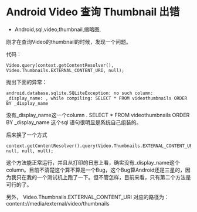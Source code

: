 # Android Video 查询 Thumbnail 出错
- Android,sql,video,thumbnail,缩略图,


刚才在查询Video的thumbnail的时候，发现一个问题。




代码：

    Video.query(context.getContentResolver(), Video.Thumbnails.EXTERNAL_CONTENT_URI, null);

抛出下面的异常：

    android.database.sqlite.SQLiteException: no such column: _display_name: , while compiling: SELECT * FROM videothumbnails ORDER BY _display_name

没有_display_name这一个column . SELECT * FROM videothumbnails ORDER BY _display_name 这个sql 语句很明显是系统自己组装的。

后来换了一个方式

    context.getContentResolver().query(Video.Thumbnails.EXTERNAL_CONTENT_URI,null, null, null, null);

这个方法能正常运行，并且从打印的日志上看，确实没有_display_name这个column。目前不清楚这个算不算是一个Bug，这个Bug算Android还是三星的，因为我只在我的一个测试机上跑了一下。但不管怎样，目前来看，只有第二个方法是可行的了。

另外， Video.Thumbnails.EXTERNAL_CONTENT_URI 对应的路径为：
content://media/external/video/thumbnails